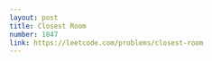 ```yaml
---
layout: post
title: Closest Room
number: 1847
link: https://leetcode.com/problems/closest-room
---
```

